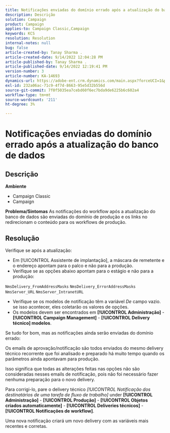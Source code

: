 ```yaml
---
title: Notificações enviadas do domínio errado após a atualização do banco de dados
description: Descrição
solution: Campaign
product: Campaign
applies-to: Campaign Classic,Campaign
keywords: KCS
resolution: Resolution
internal-notes: null
bug: false
article-created-by: Tanay Sharma .
article-created-date: 9/14/2022 12:04:28 PM
article-published-by: Tanay Sharma .
article-published-date: 9/14/2022 12:19:41 PM
version-number: 3
article-number: KA-14693
dynamics-url: https://adobe-ent.crm.dynamics.com/main.aspx?forceUCI=1&pagetype=entityrecord&etn=knowledgearticle&id=a95eeb5e-2534-ed11-9db1-002248086735
exl-id: 232a06ac-71c9-4f7d-8663-95e5d32b556d
source-git-commit: 7f0f5035ea7cebd60f6ec7bda9de6225b6c602a4
workflow-type: tm+mt
source-wordcount: '211'
ht-degree: 3%

---
```


# Notificações enviadas do domínio errado após a atualização do banco de dados

## Descrição

<b>Ambiente</b>
- Campaign Classic
- Campaign



<b>Problema/Sintomas</b>
As notificações do workflow após a atualização do banco de dados são enviadas do domínio de produção e os links no redirecionam o conteúdo para os workflows de produção.


## Resolução


Verifique se após a atualização:

- Em [!UICONTROL Assistente de implantação], a máscara de remetente e o endereço apontam para o palco e não para a produção.
- Verifique se as opções abaixo apontam para o estágio e não para a produção:


`NmsDelivery_FromAddressMasks`
`NmsDelivery_ErrorAddressMasks`
`NmsServer_URL`
`NmsServer_IntranetURL`



- Verifique se os modelos de notificação têm a variável *De* campo vazio. se isso acontecer, eles coletarão os valores de opções.
- Os modelos devem ser encontrados em <b>[!UICONTROL Administração]</b> - <b>[!UICONTROL Campaign Management]</b> - <b>[!UICONTROL Delivery técnico] modelos</b>.




Se tudo for bom, mas as notificações ainda serão enviadas do domínio errado:

Os emails de aprovação/notificação são todos enviados do mesmo delivery técnico recorrente que foi analisado e preparado há muito tempo quando os parâmetros ainda apontavam para produção.

Isso significa que todas as alterações feitas nas opções não são consideradas nesses emails de notificação, pois não foi necessário fazer nenhuma preparação para o novo delivery.

Para corrigi-lo, pare o delivery técnico *[!UICONTROL Notificação dos destinatários de uma tarefa de fluxo de trabalho]* under <b>[!UICONTROL Administração]</b> - <b>[!UICONTROL Produção]</b> - <b>[!UICONTROL Objetos criados automaticamente]</b> - <b>[!UICONTROL Deliveries técnicos]</b> - <b>[!UICONTROL Notificações de workflow]</b>.

Uma nova notificação criará um novo delivery com as variáveis mais recentes e corretas.
